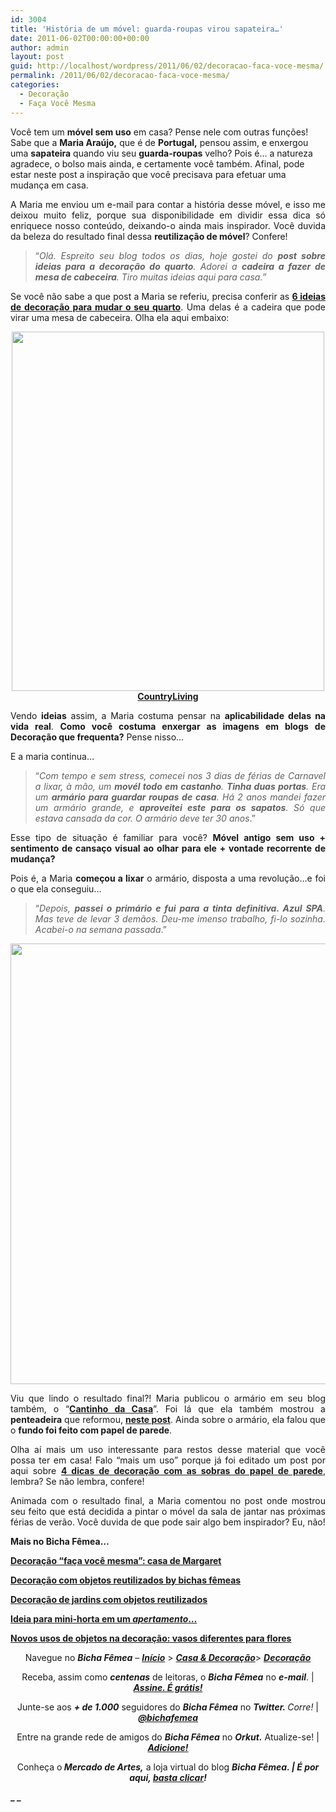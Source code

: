```yaml
---
id: 3004
title: 'História de um móvel: guarda-roupas virou sapateira…'
date: 2011-06-02T00:00:00+00:00
author: admin
layout: post
guid: http://localhost/wordpress/2011/06/02/decoracao-faca-voce-mesma/
permalink: /2011/06/02/decoracao-faca-voce-mesma/
categories:
  - Decoração
  - Faça Você Mesma
---
```

Você tem um **móvel sem uso** em casa? Pense nele com outras funções! Sabe que a **Maria Araújo,** que é de **Portugal,** pensou assim, e enxergou uma **sapateira** quando viu seu **guarda-roupas** velho? Pois é… a natureza agradece, o bolso mais ainda, e certamente você também. Afinal, pode estar neste post a inspiração que você precisava para efetuar uma mudança em casa.

<p style="text-align: justify;">
  A Maria me enviou um e-mail para contar a história desse móvel, e isso me deixou muito feliz, porque sua disponibilidade em dividir essa dica só enriquece nosso conteúdo, deixando-o ainda mais inspirador. Você duvida da beleza do resultado final dessa <strong>reutilização de móvel</strong>? Confere!
</p>

<p style="text-align: justify;">
  <!--more-->
</p>

> <p style="text-align: justify;">
>   “<em>Olá. Espreito seu blog todos os dias, hoje gostei do <strong>post sobre ideias para a decoração do quarto</strong>. Adorei a <strong>cadeira a fazer de mesa de cabeceira</strong>. Tiro muitas ideias aqui para casa.”</em>
> </p>

<p style="text-align: justify;">
  Se você não sabe a que post a Maria se referiu, precisa conferir as <strong><a href="http://www.trololodemulher.com.br/2011/05/25/ideias-decoracao-quarto-2/">6 ideias de decoração para mudar o seu quarto</a></strong>. Uma delas é a cadeira que pode virar uma mesa de cabeceira. Olha ela aqui embaixo:
</p>

<p style="text-align: center;">
  <a href="http://www.trololodemulher.com.br/blog/wp-content/uploads/2011/05/decoracao-de-quarto5.jpg"><img class="alignnone size-full wp-image-6440" title="decoração de quarto[5]" src="http://www.trololodemulher.com.br/blog/wp-content/uploads/2011/05/decoracao-de-quarto5.jpg" alt="" width="500" height="575" /></a><br /> <strong><a href="http://www.countryliving.com/" target="_blank">CountryLiving</a></strong>
</p>

<p style="text-align: justify;">
  Vendo <strong>ideias</strong> assim, a Maria costuma pensar na <strong>aplicabilidade delas na vida real</strong>. <strong>Como você costuma enxergar as imagens em blogs de Decoração que frequenta?</strong> Pense nisso…
</p>

<p style="text-align: justify;">
  E a maria continua…
</p>

> <p style="text-align: justify;">
>   “<em>Com tempo e sem stress, comecei nos 3 dias de férias de Carnavel a lixar, à mão, um <strong>movél todo em castanho</strong>. <strong>Tinha duas portas</strong>. Era um <strong>armário para guardar roupas de casa</strong>. Há 2 anos mandei fazer um armário grande, e <strong>aproveitei este para os sapatos</strong>. Só que estava cansada da cor. O armário deve ter 30 anos</em>.”
> </p>

<p style="text-align: justify;">
  Esse tipo de situação é familiar para você? <strong>Móvel antigo sem uso + sentimento de cansaço visual ao olhar para ele + vontade recorrente de mudança?</strong>
</p>

<p style="text-align: justify;">
  Pois é, a Maria <strong>começou a lixar</strong> o armário, disposta a uma revolução…e foi o que ela conseguiu…
</p>

> <p style="text-align: justify;">
>   “<em>Depois, <strong>passei o primário e fui para a tinta definitiva. Azul SPA</strong>. Mas teve de levar 3 demãos. Deu-me imenso trabalho, fi-lo sozinha. Acabei-o na semana passada</em>.”
> </p>

<p style="text-align: center;">
  <a href="http://www.trololodemulher.com.br/blog/wp-content/uploads/2011/05/sapateira.jpg"><img class="alignnone size-full wp-image-6463" title="OLYMPUS DIGITAL CAMERA" src="http://www.trololodemulher.com.br/blog/wp-content/uploads/2011/05/sapateira.jpg" alt="" width="529" height="705" /></a>
</p>

<p style="text-align: justify;">
  Viu que lindo o resultado final?! Maria publicou o armário em seu blog também, o “<strong><a href="http://cantinhodacasa.blogs.sapo.pt/" target="_blank">Cantinho da Casa</a></strong>”. Foi lá que ela também mostrou a <strong>penteadeira</strong> que reformou, <strong><a href="http://cantinhodacasa.blogs.sapo.pt/301861.html" target="_blank">neste post</a></strong>. Ainda sobre o armário, ela falou que o <strong>fundo foi feito com papel de parede</strong>.
</p>

<p style="text-align: justify;">
  Olha aí mais um uso interessante para restos desse material que você possa ter em casa! Falo “mais um uso” porque já foi editado um post por aqui sobre <strong><a href="http://www.trololodemulher.com.br/2010/10/15/papel-de-parede/">4 dicas de decoração com as sobras do papel de parede</a></strong>, lembra? Se não lembra, confere!
</p>

<p style="text-align: justify;">
  Animada com o resultado final, a Maria comentou no post onde mostrou seu feito que está decidida a pintar o móvel da sala de jantar nas próximas férias de verão. Você duvida de que pode sair algo bem inspirador? Eu, não!
</p>

<p style="text-align: justify;">
  <strong>Mais no Bicha Fêmea…</strong>
</p>

**[Decoração “faça você mesma”: casa de Margaret](http://www.trololodemulher.com.br/2011/05/09/decoracao-reciclagem/)**

**[Decoração com objetos reutilizados by bichas fêmeas](http://www.trololodemulher.com.br/2010/08/06/decoracao-reutilizacao/)**

**[Decoração de jardins com objetos reutilizados](http://www.trololodemulher.com.br/2009/10/29/decoracao-jardim/)**

**[Ideia para mini-horta em um _apertamento_…](http://www.trololodemulher.com.br/2009/08/24/horta-para-apartamento/)**

**[Novos usos de objetos na decoração: vasos diferentes para flores](http://www.trololodemulher.com.br/2009/02/15/vasos-diferentes-flores/)**

<p style="text-align: center;">
  Navegue no <strong><em>Bicha Fêmea</em></strong> – <strong><em><a href="http://www.trololodemulher.com.br/">Início</a></em></strong> > <strong><em><a href="http://www.trololodemulher.com.br/casaedecoracao/">Casa & Decoração</a></em></strong>> <a href="http://www.trololodemulher.com.br/category/decoracao/"><strong><em>Decoração</em></strong></a>
</p>

<p style="text-align: center;">
  Receba, assim como <strong><em>centenas</em></strong> de leitoras, o <strong><em>Bicha Fêmea</em></strong> no <strong><em>e-mail</em></strong>. | <strong><em><a href="http://feedburner.google.com/fb/a/mailverify?uri=blogbichafemea&loc=pt_BR">Assine. É grátis!</a></em></strong>
</p>

<p style="text-align: center;">
  Junte-se aos <strong><em>+ de 1.000</em></strong> seguidores do <strong><em>Bicha Fêmea</em></strong> no <em><strong>Twitter. </strong>Corre!</em> | <strong><em><a href="http://twitter.com/bichafemea">@bichafemea</a></em></strong>
</p>

<p style="text-align: center;">
  Entre na grande rede de amigos do <strong><em>Bicha Fêmea</em></strong> no <strong><em>Orkut.</em></strong> Atualize-se! | <strong><em><a href="http://www.orkut.com.br/Main#Profile?uid=5161612886294499900">Adicione!</a></em></strong>
</p>

<p style="text-align: center;">
  Conheça o<strong><em> Mercado de Artes,</em></strong> a loja virtual do blog <strong><em>Bicha Fêmea. | É por aqui, </em></strong><a href="http://www.trololodemulher.com.br/loja/"><strong><em>basta clicar</em></strong></a><strong><em>!</em></strong>
</p>

**_ _**
